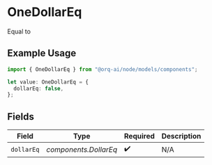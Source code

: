 # OneDollarEq

Equal to

## Example Usage

```typescript
import { OneDollarEq } from "@orq-ai/node/models/components";

let value: OneDollarEq = {
  dollarEq: false,
};
```

## Fields

| Field                 | Type                  | Required              | Description           |
| --------------------- | --------------------- | --------------------- | --------------------- |
| `dollarEq`            | *components.DollarEq* | :heavy_check_mark:    | N/A                   |